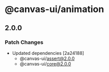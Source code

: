 # @canvas-ui/animation

## 2.0.0

### Patch Changes

- Updated dependencies [2a24188]
  - @canvas-ui/assert@2.0.0
  - @canvas-ui/core@2.0.0
